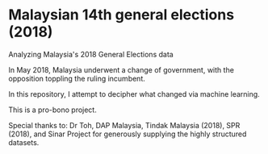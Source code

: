 # Malaysian 14th general elections (2018)
Analyzing Malaysia's 2018 General Elections data

In May 2018, Malaysia underwent a change of government, with the opposition toppling the ruling incumbent.

In this repository, I attempt to decipher what changed via machine learning. 

This is a pro-bono project.

Special thanks to: Dr Toh, DAP Malaysia, Tindak Malaysia (2018), SPR (2018), and Sinar Project for generously supplying the highly structured datasets.
